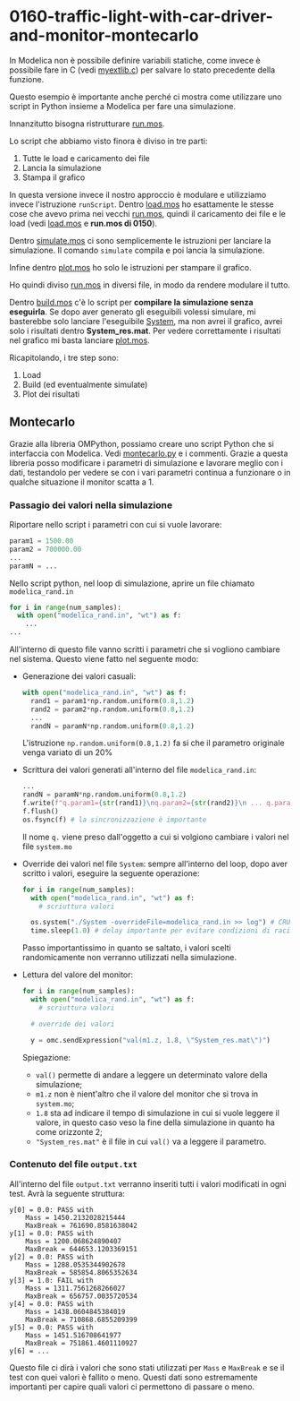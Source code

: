 # 0160-traffic-light-with-car-driver-and-monitor-montecarlo

In Modelica non è possibile definire variabili statiche, come invece è possibile fare in C (vedi [myextlib.c](myextlib.c)) per salvare lo stato precedente della funzione.

Questo esempio è importante anche perché ci mostra come utilizzare uno script in Python insieme a Modelica per fare una simulazione.

Innanzitutto bisogna ristrutturare [run.mos](run.mos).

Lo script che abbiamo visto finora è diviso in tre parti:

1. Tutte le load e caricamento dei file
2. Lancia la simulazione
3. Stampa il grafico

In questa versione invece il nostro approccio è modulare e utilizziamo invece l'istruzione `runScript`.
Dentro [load.mos](load.mos) ho esattamente le stesse cose che avevo prima nei vecchi [run.mos](run.mos), quindi il caricamento dei file e le load (vedi [load.mos](load.mos) e **run.mos di 0150**).

Dentro [simulate.mos](simulate.mos) ci sono semplicemente le istruzioni per lanciare la simulazione. Il comando `simulate` compila e poi lancia la simulazione.

Infine dentro [plot.mos](plot.mos) ho solo le istruzioni per stampare il grafico.

Ho quindi diviso [run.mos](run.mos) in diversi file, in modo da rendere modulare il tutto.

Dentro [build.mos](build.mos) c'è lo script per **compilare la simulazione senza eseguirla**. Se dopo aver generato gli eseguibili volessi simulare, mi basterebbe solo lanciare l'eseguibile [System](System), ma non avrei il grafico, avrei solo i risultati dentro **System_res.mat**. Per vedere correttamente i risultati nel grafico mi basta lanciare [plot.mos](plot.mos).

Ricapitolando, i tre step sono:

1. Load
2. Build (ed eventualmente simulate)
3. Plot dei risultati

## Montecarlo

Grazie alla libreria OMPython, possiamo creare uno script Python che si interfaccia con Modelica. Vedi [montecarlo.py](montecarlo.py) e i commenti.
Grazie a questa libreria posso modificare i parametri di simulazione e lavorare meglio con i dati, testandolo per vedere se con i vari parametri continua a funzionare o in qualche situazione il monitor scatta a 1.

### Passagio dei valori nella simulazione

Riportare nello script i parametri con cui si vuole lavorare:

```python
param1 = 1500.00
param2 = 700000.00
...
paramN = ...
```

Nello script python, nel loop di simulazione, aprire un file chiamato `modelica_rand.in`

```python
for i in range(num_samples):
  with open("modelica_rand.in", "wt") as f:
    ...
...
```

All'interno di questo file vanno scritti i parametri che si vogliono cambiare nel sistema. Questo viene fatto nel seguente modo:

- Generazione dei valori casuali:
  ```python
  with open("modelica_rand.in", "wt") as f:
    rand1 = param1*np.random.uniform(0.8,1.2)
    rand2 = param2*np.random.uniform(0.8,1.2)
    ...
    randN = paramN*np.random.uniform(0.8,1.2)
  ```
  L'istruzione `np.random.uniform(0.8,1.2)` fa si che il parametro originale venga variato di un 20%
- Scrittura dei valori generati all'interno del file `modelica_rand.in`:
  ```python
  ...
  randN = paramN*np.random.uniform(0.8,1.2)
  f.write(f"q.param1={str(rand1)}\nq.param2={str(rand2)}\n ... q.paramN={str(randN)}\n")
  f.flush()
  os.fsync(f) # la sincronizzazione è importante
  ```
  Il nome `q.` viene preso dall'oggetto a cui si volgiono cambiare i valori nel file `system.mo`
- Override dei valori nel file `System`: sempre all'interno del loop, dopo aver scritto i valori, eseguire la seguente operazione:

  ```python
  for i in range(num_samples):
    with open("modelica_rand.in", "wt") as f:
      # scriuttura valori

    os.system("./System -overrideFile=modelica_rand.in >> log") # CRUCIALE
    time.sleep(1.0) # delay importante per evitare condizioni di racing nella riscrittura dei file
  ```

  Passo importantissimo in quanto se saltato, i valori scelti randomicamente non verranno utilizzati nella simulazione.

- Lettura del valore del monitor:

  ```python
  for i in range(num_samples):
    with open("modelica_rand.in", "wt") as f:
      # scriuttura valori

    # override dei valori

    y = omc.sendExpression("val(m1.z, 1.8, \"System_res.mat\")")
  ```

  Spiegazione:

  - `val()` permette di andare a leggere un determinato valore della simulazione;
  - `m1.z` non è nient'altro che il valore del monitor che si trova in `system.mo`;
  - `1.8` sta ad indicare il tempo di simulazione in cui si vuole leggere il valore, in questo caso veso la fine della simulazione in quanto ha come orizzonte 2;
  - `"System_res.mat"` è il file in cui `val()` va a leggere il parametro.

### Contenuto del file `output.txt`

All'interno del file `output.txt` verranno inseriti tutti i valori modificati in ogni test. Avrà la seguente struttura:

```
y[0] = 0.0: PASS with
	Mass = 1450.2132028215444
	MaxBreak = 761690.8581638042
y[1] = 0.0: PASS with
	Mass = 1200.068624890407
	MaxBreak = 644653.1203369151
y[2] = 0.0: PASS with
	Mass = 1288.0535344902678
	MaxBreak = 585854.8065352634
y[3] = 1.0: FAIL with
	Mass = 1311.7561268266027
	MaxBreak = 656757.0035720534
y[4] = 0.0: PASS with
	Mass = 1438.0604845384019
	MaxBreak = 710868.6855209399
y[5] = 0.0: PASS with
	Mass = 1451.516708641977
	MaxBreak = 751861.4601110927
y[6] = ...
```

Questo file ci dirà i valori che sono stati utilizzati per `Mass` e `MaxBreak` e se il test con quei valori è fallito o meno. Questi dati sono estremamente importanti per capire quali valori ci permettono di passare o meno.
